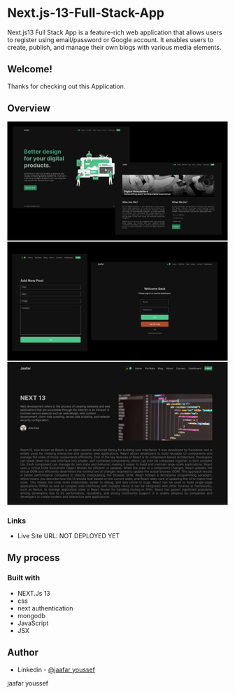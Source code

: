 # Next.js-13-Full-Stack-App
Next.js13 Full Stack App is a feature-rich web application that allows users to register using email/password or Google account. It enables users to create, publish, and manage their own blogs with various media elements.  

## Welcome!

Thanks for checking out this Application.
## Overview

![img](./src/assets/r1.png)
![img](./src/assets/r2.jpg)
![img](./src/assets/r3.png)

### Links

- Live Site URL: NOT DEPLOYED YET

## My process

### Built with

- NEXT.Js 13
- css
- next authentication
- mongodb
- JavaScript
- JSX

## Author

- Linkedin - [@jaafar youssef](https://www.linkedin.com/in/jaafar-youssef-923100249/)

jaafar youssef
